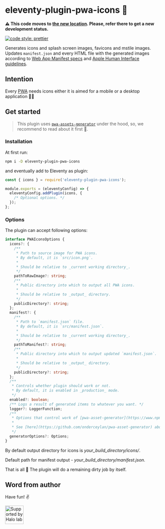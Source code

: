 # eleventy-plugin-pwa-icons 🎨

**⚠️ This code moves to [the new location](https://github.com/Halo-Lab/eleventy-packages). Please, refer there to get a new development status.**

[![code style: prettier](https://img.shields.io/badge/code_style-prettier-ff69b4.svg?style=flat-square)](https://github.com/prettier/prettier)

Generates icons and splash screen images, favicons and mstile images. Updates `manifest.json` and every HTML file with the generated images according to [Web App Manifest specs](https://www.w3.org/TR/appmanifest/) and [Apple Human Interface guidelines](https://developer.apple.com/design/human-interface-guidelines/).

## Intention

Every [PWA](https://en.wikipedia.org/wiki/Progressive_web_application) needs icons either it is aimed for a mobile or a desktop application 💁‍♂️

## Get started

> This plugin uses [`pwa-assets-generator`](https://github.com/onderceylan/pwa-asset-generator) under the hood, so, we recommend to read about it first 🥸.

### Installation

At first run:

```sh
npm i -D eleventy-plugin-pwa-icons
```

and eventually add to Eleventy as plugin:

```js
const { icons } = require('eleventy-plugin-pwa-icons');

module.exports = (eleventyConfig) => {
  eleventyConfig.addPlugin(icons, {
    /* Optional options. */
  });
};
```

### Options

The plugin can accept following options:

```ts
interface PWAIconsOptions {
  icons?: {
    /**
     * Path to source image for PWA icons.
     * By default, it is `src/icon.png`.
     *
     * Should be relative to _current working directory_.
     */
    pathToRawImage?: string;
    /**
     * Public directory into which to output all PWA icons.
     *
     * Should be relative to _output_ directory.
     */
    publicDirectory?: string;
  };
  manifest?: {
    /**
     * Path to `manifest.json` file.
     * By default, it is `src/manifest.json`.
     *
     * Should be relative to _current working directory_.
     */
    pathToManifest?: string;
    /**
     * Public directory into which to output updated `manifest.json`.
     *
     * Should be relative to _output_ directory.
     */
    publicDirectory?: string;
  };
  /**
   * Controls whether plugin should work or not.
   * By default, it is enabled in _production_ mode.
   */
  enabled?: boolean;
  /** Logs a result of generated items to whatever you want. */
  logger?: LoggerFunction;
  /**
   * Options that control work of [pwa-asset-generator](https://www.npmjs.com/package/pwa-asset-generator).
   *
   * See [here](https://github.com/onderceylan/pwa-asset-generator) about available options.
   */
  generatorOptions?: Options;
}
```

By default output directory for icons is _your_build_directory/icons/_.

Default path for manifest output - _your_build_directory/manifest.json_.

That is all 👐 The plugin will do a remaining dirty job by itself.

## Word from author

Have fun! ✌️

<a href="https://www.halo-lab.com/?utm_source=github">
  <img src="https://dgestran.sirv.com/Images/supported-by-halolab.png" alt="Supported by Halo lab" height="60">
</a>
